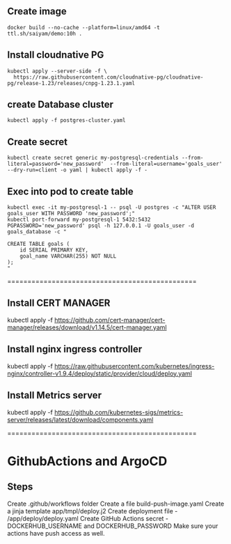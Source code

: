 ## Create image
` docker build --no-cache --platform=linux/amd64 -t ttl.sh/saiyam/demo:10h .   `
## Install cloudnative PG
```
kubectl apply --server-side -f \
  https://raw.githubusercontent.com/cloudnative-pg/cloudnative-pg/release-1.23/releases/cnpg-1.23.1.yaml
```
## create Database cluster
`kubectl apply -f postgres-cluster.yaml`
## Create secret 
```
kubectl create secret generic my-postgresql-credentials --from-literal=password='new_password'  --from-literal=username='goals_user'  --dry-run=client -o yaml | kubectl apply -f -
```

## Exec into pod to create table

```
kubectl exec -it my-postgresql-1 -- psql -U postgres -c "ALTER USER goals_user WITH PASSWORD 'new_password';"
kubectl port-forward my-postgresql-1 5432:5432
PGPASSWORD='new_password' psql -h 127.0.0.1 -U goals_user -d goals_database -c "

CREATE TABLE goals (
    id SERIAL PRIMARY KEY,
    goal_name VARCHAR(255) NOT NULL
);
"
```


===============================================
## Install CERT MANAGER
kubectl apply -f https://github.com/cert-manager/cert-manager/releases/download/v1.14.5/cert-manager.yaml

## Install nginx ingress controller 
kubectl apply -f https://raw.githubusercontent.com/kubernetes/ingress-nginx/controller-v1.9.4/deploy/static/provider/cloud/deploy.yaml

## Install Metrics server
kubectl apply -f https://github.com/kubernetes-sigs/metrics-server/releases/latest/download/components.yaml

===============================================

# GithubActions and ArgoCD

## Steps 
Create .github/workflows folder 
Create a file build-push-image.yaml 
Create a jinja template app/tmpl/deploy.j2
Create deployment file - /app/deploy/deploy.yaml
Create GitHub Actions secret - DOCKERHUB_USERNAME and DOCKERHUB_PASSWORD
Make sure your actions have push access as well. 




